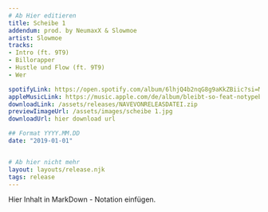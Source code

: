 ```yaml
---
# Ab Hier editieren
title: Scheibe 1
addendum: prod. by NeumaxX & Slowmoe
artist: Slowmoe
tracks:
- Intro (ft. 9T9)
- Billorapper
- Hustle und Flow (ft. 9T9)
- Wer

spotifyLink: https://open.spotify.com/album/6lhjQ4b2nqG8g9aKkZBiic?si=MLriiaBiR4WYk7kzy3quNw
appleMusicLink: https://music.apple.com/de/album/bleibt-so-feat-notypebeats-single/1625719403
downloadLink: /assets/releases/NAVEVONRELEASDATEI.zip
previewIimageUrl: /assets/images/scheibe 1.jpg
downloadUrl: hier download url

## Format YYYY.MM.DD
date: "2019-01-01"


# Ab hier nicht mehr
layout: layouts/release.njk
tags: release
---
```


Hier Inhalt in MarkDown - Notation einfügen.